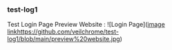 ### test-log1
Test Login Page
Preview Website :
![Login Page]([image link](https://github.com/veilchrome/test-log1/blob/main/preview%20website.jpg)https://github.com/veilchrome/test-log1/blob/main/preview%20website.jpg)
